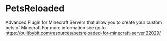 # PetsReloaded
Advanced Plugin for Minecraft Servers that allow you to create your custom pets of Minecraft 
For more information see go to https://builtbybit.com/resources/petsreloaded-for-minecraft-server.22029/

